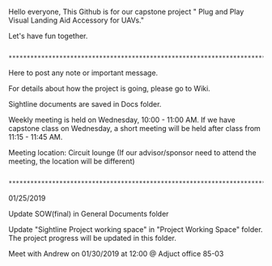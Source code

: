 Hello everyone, 
This Github is for our capstone project " Plug and Play Visual Landing Aid Accessory for UAVs." 

Let's have fun together.

              ********************************************************************************************
Here to post any note or important message.
 
For details about how the project is going, please go to Wiki.
 
Sightline documents are saved in Docs folder.
 
Weekly meeting is held on Wednesday, 10:00 - 11:00 AM. If we have capstone class on Wednesday, a short meeting will be held after class from 11:15 - 11:45 AM.

Meeting location: Circuit lounge (If our advisor/sponsor need to attend the meeting, the location will be different)
 
              ********************************************************************************************         
01/25/2019

Update SOW(final) in General Documents folder

Update "Sightline Project working space" in "Project Working Space" folder. The project progress will be updated in this folder.

Meet with Andrew on 01/30/2019 at 12:00 @ Adjuct office 85-03


